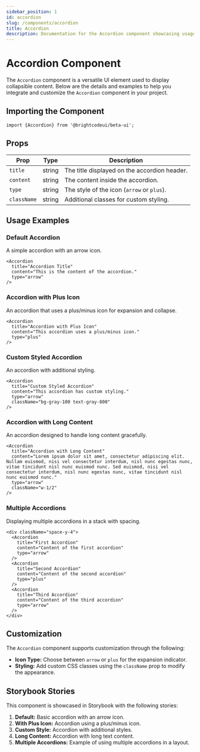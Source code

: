 ```yaml
---
sidebar_position: 1
id: accordion
slug: /components/accordion
title: Accordion
description: Documentation for the Accordion component showcasing usage examples and customization options.
---
```


# Accordion Component

The `Accordion` component is a versatile UI element used to display collapsible content. Below are the details and examples to help you integrate and customize the `Accordion` component in your project.

## Importing the Component

```tsx
import {Accordion} from '@brightcodeui/beta-ui';
```

## Props

| Prop       | Type   | Description                                   |
|------------|--------|-----------------------------------------------|
| `title`    | string | The title displayed on the accordion header.  |
| `content`  | string | The content inside the accordion.             |
| `type`     | string | The style of the icon (`arrow` or `plus`).    |
| `className`| string | Additional classes for custom styling.        |

## Usage Examples

### Default Accordion

A simple accordion with an arrow icon.

```tsx
<Accordion 
  title="Accordion Title" 
  content="This is the content of the accordion." 
  type="arrow" 
/>
```

### Accordion with Plus Icon

An accordion that uses a plus/minus icon for expansion and collapse.

```tsx
<Accordion 
  title="Accordion with Plus Icon" 
  content="This accordion uses a plus/minus icon." 
  type="plus" 
/>
```

### Custom Styled Accordion

An accordion with additional styling.

```tsx
<Accordion 
  title="Custom Styled Accordion" 
  content="This accordion has custom styling." 
  type="arrow" 
  className="bg-gray-100 text-gray-800" 
/>
```

### Accordion with Long Content

An accordion designed to handle long content gracefully.

```tsx
<Accordion 
  title="Accordion with Long Content" 
  content="Lorem ipsum dolor sit amet, consectetur adipiscing elit. Nullam euismod, nisi vel consectetur interdum, nisl nunc egestas nunc, vitae tincidunt nisl nunc euismod nunc. Sed euismod, nisi vel consectetur interdum, nisl nunc egestas nunc, vitae tincidunt nisl nunc euismod nunc." 
  type="arrow" 
  className="w-1/2" 
/>
```

### Multiple Accordions

Displaying multiple accordions in a stack with spacing.

```tsx
<div className="space-y-4">
  <Accordion 
    title="First Accordion" 
    content="Content of the first accordion" 
    type="arrow" 
  />
  <Accordion 
    title="Second Accordion" 
    content="Content of the second accordion" 
    type="plus" 
  />
  <Accordion 
    title="Third Accordion" 
    content="Content of the third accordion" 
    type="arrow" 
  />
</div>
```

## Customization

The `Accordion` component supports customization through the following:

- **Icon Type:** Choose between `arrow` or `plus` for the expansion indicator.
- **Styling:** Add custom CSS classes using the `className` prop to modify the appearance.

## Storybook Stories

This component is showcased in Storybook with the following stories:

1. **Default:** Basic accordion with an arrow icon.
2. **With Plus Icon:** Accordion using a plus/minus icon.
3. **Custom Style:** Accordion with additional styles.
4. **Long Content:** Accordion with long text content.
5. **Multiple Accordions:** Example of using multiple accordions in a layout.

